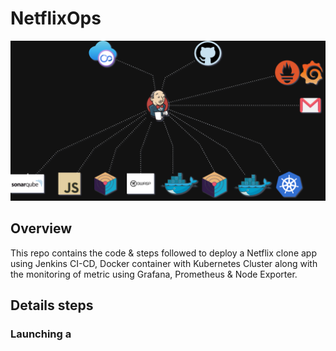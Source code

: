 # NetflixOps

![NetflixOps System Design](assets/NetflixOps.drawio.png)


## Overview
This repo contains the code & steps followed to deploy a Netflix clone app using Jenkins CI-CD, Docker container with Kubernetes Cluster along with the monitoring of metric using Grafana, Prometheus & Node Exporter.

## Details steps

### Launching a 
